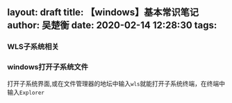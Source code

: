 layout: draft
title: 【windows】基本常识笔记
author: 吴楚衡
date: 2020-02-14 12:28:30
tags:
---
### WLS子系统相关
### windows打开子系统文件
打开子系统界面,或在文件管理器的地坛中输入`wls`就能打开子系统终端，在终端中输入`Explorer` 